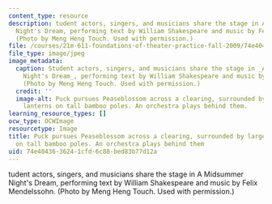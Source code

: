 ```yaml
---
content_type: resource
description: tudent actors, singers, and musicians share the stage in A Midsummer
  Night's Dream, performing text by William Shakespeare and music by Felix Mendelssohn.
  (Photo by Meng Heng Touch. Used with permission.)
file: /courses/21m-611-foundations-of-theater-practice-fall-2009/74e4043636241cfd6c88bed83b77d12a_21m-611f09.jpg
file_type: image/jpeg
image_metadata:
  caption: Student actors, singers, and musicians share the stage in _A Midsummer
    Night's Dream_, performing text by William Shakespeare and music by Felix Mendelssohn.
    (Photo by Meng Heng Touch. Used with permission.)
  credit: ''
  image-alt: Puck pursues Peaseblossom across a clearing, surrounded by large paper
    lanterns on tall bamboo poles. An orchestra plays behind them.
learning_resource_types: []
ocw_type: OCWImage
resourcetype: Image
title: Puck pursues Peaseblossom across a clearing, surrounded by large paper lanterns
  on tall bamboo poles. An orchestra plays behind them
uid: 74e40436-3624-1cfd-6c88-bed83b77d12a
---
```

tudent actors, singers, and musicians share the stage in A Midsummer Night's Dream, performing text by William Shakespeare and music by Felix Mendelssohn. (Photo by Meng Heng Touch. Used with permission.)

